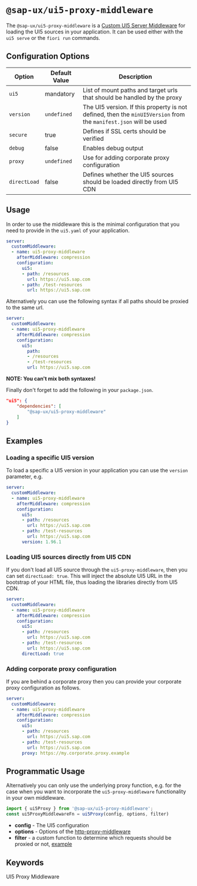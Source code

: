 #  `@sap-ux/ui5-proxy-middleware`

The `@sap-ux/ui5-proxy-middleware` is a [Custom UI5 Server Middleware](https://sap.github.io/ui5-tooling/pages/extensibility/CustomServerMiddleware) for loading the UI5 sources in your application. It can be used either with the `ui5 serve` or the `fiori run` commands.

## Configuration Options
| Option       | Default Value | Description |
| ------------ | ------------- | ----------- |
| `ui5`        | mandatory     | List of mount paths and target urls that should be handled by the proxy |
| `version`    | `undefined`   | The UI5 version. If this property is not defined, then the `minUI5Version` from the `manifest.json` will be used |
| `secure`     | true          | Defines if SSL certs should be verified |
| `debug`      | false         | Enables debug output |
| `proxy`      | `undefined`   | Use for adding corporate proxy configuration |
| `directLoad` | false         | Defines whether the UI5 sources should be loaded directly from UI5 CDN |

## Usage
In order to use the middleware this is the minimal configuration that you need to provide in the `ui5.yaml` of your application.

```Yaml
server:
  customMiddleware:
  - name: ui5-proxy-middleware
    afterMiddleware: compression
    configuration:
      ui5:
      - path: /resources
        url: https://ui5.sap.com
      - path: /test-resources
        url: https://ui5.sap.com
```

Alternatively you can use the following syntax if all paths should be proxied to the same url.

```Yaml
server:
  customMiddleware:
  - name: ui5-proxy-middleware
    afterMiddleware: compression
    configuration:
      ui5:
        path: 
        - /resources
        - /test-resources
        url: https://ui5.sap.com
```
**NOTE: You can't mix both syntaxes!**

Finally don't forget to add the following in your `package.json`.

```JSON
"ui5": {
    "dependencies": [
        "@sap-ux/ui5-proxy-middleware"
    ]
}
```

## Examples
### Loading a specific UI5 version
To load a specific a UI5 version in your application you can use the `version` parameter, e.g.

```Yaml
server:
  customMiddleware:
  - name: ui5-proxy-middleware
    afterMiddleware: compression
    configuration:
      ui5:
      - path: /resources
        url: https://ui5.sap.com
      - path: /test-resources
        url: https://ui5.sap.com
      version: 1.96.1
```

### Loading UI5 sources directly from UI5 CDN
If you don't load all UI5 source through the `ui5-proxy-middleware`, then you can set `directLoad: true`. This will inject the absolute UI5 URL in the bootstrap of your HTML file, thus loading the libraries directly from UI5 CDN.

```Yaml
server:
  customMiddleware:
  - name: ui5-proxy-middleware
    afterMiddleware: compression
    configuration:
      ui5:
      - path: /resources
        url: https://ui5.sap.com
      - path: /test-resources
        url: https://ui5.sap.com
      directLoad: true
```

### Adding corporate proxy configuration
If you are behind a corporate proxy then you can provide your corporate proxy configuration as follows.

```Yaml
server:
  customMiddleware:
  - name: ui5-proxy-middleware
    afterMiddleware: compression
    configuration:
      ui5:
      - path: /resources
        url: https://ui5.sap.com
      - path: /test-resources
        url: https://ui5.sap.com
      proxy: https://my.corporate.proxy.example
```

## Programmatic Usage
Alternatively you can only use the underlying proxy function, e.g. for the case when you want to incorporate the `ui5-proxy-middleware` functionality in your own middleware.

```Typescript
import { ui5Proxy } from '@sap-ux/ui5-proxy-middleware';
const ui5ProxyMiddlewareFn = ui5Proxy(config, options, filter)
```
- **config** - The UI5 configuration
- **options** - Options of the [http-proxy-middleware](https://www.npmjs.com/package/http-proxy-middleware#options)
- **filter** - a custom function to determine which requests should be proxied or not, [example](https://www.npmjs.com/package/http-proxy-middleware#context-matching)

## Keywords
UI5 Proxy Middleware
